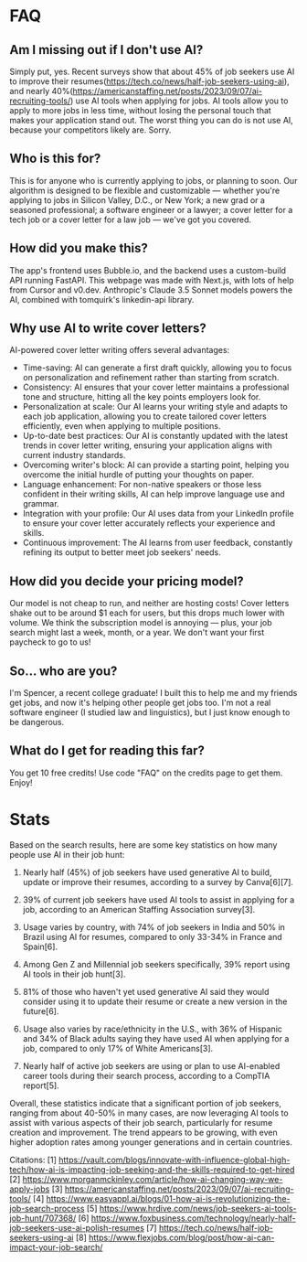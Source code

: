 # FAQ

## Am I missing out if I don't use AI? 
Simply put, yes.  Recent surveys show that about 45% of job seekers use AI to improve their resumes(https://tech.co/news/half-job-seekers-using-ai), and nearly 40%(https://americanstaffing.net/posts/2023/09/07/ai-recruiting-tools/) use AI tools when applying for jobs. AI tools allow you to apply to more jobs in less time, without losing the personal touch that makes your application stand out. The worst thing you can do is not use AI, because your competitors likely are. Sorry. 

## Who is this for? 
This is for anyone who is currently applying to jobs, or planning to soon. Our algorithm is designed to be flexible and customizable — whether you're applying to jobs in Silicon Valley, D.C., or New York; a new grad or a seasoned professional; a software engineer or a lawyer; a cover letter for a tech job or a cover letter for a law job — we've got you covered. 

## How did you make this? 
The app's frontend uses Bubble.io, and the backend uses a custom-build API running FastAPI. This webpage was made with Next.js, with lots of help from Cursor and v0.dev. Anthropic's Claude 3.5 Sonnet models powers the AI, combined with tomquirk's linkedin-api library. 

## Why use AI to write cover letters? 
AI-powered cover letter writing offers several advantages:
- Time-saving: AI can generate a first draft quickly, allowing you to focus on personalization and refinement rather than starting from scratch.
- Consistency: AI ensures that your cover letter maintains a professional tone and structure, hitting all the key points employers look for.
- Personalization at scale: Our AI learns your writing style and adapts to each job application, allowing you to create tailored cover letters efficiently, even when applying to multiple positions.
- Up-to-date best practices: Our AI is constantly updated with the latest trends in cover letter writing, ensuring your application aligns with current industry standards.
- Overcoming writer's block: AI can provide a starting point, helping you overcome the initial hurdle of putting your thoughts on paper.
- Language enhancement: For non-native speakers or those less confident in their writing skills, AI can help improve language use and grammar.
- Integration with your profile: Our AI uses data from your LinkedIn profile to ensure your cover letter accurately reflects your experience and skills.
- Continuous improvement: The AI learns from user feedback, constantly refining its output to better meet job seekers' needs.

## How did you decide your pricing model? 
Our model is not cheap to run, and neither are hosting costs! Cover letters shake out to be around $1 each for users, but this drops much lower with volume. We think the subscription model is annoying — plus, your job search might last a week, month, or a year. We don't want your first paycheck to go to us! 

## So... who are you? 
I'm Spencer, a recent college graduate! I built this to help me and my friends get jobs, and now it's helping other people get jobs too. I'm not a real software engineer (I studied law and linguistics), but I just know enough to be dangerous.

## What do I get for reading this far? 
You get 10 free credits! Use code "FAQ" on the credits page to get them. Enjoy!

# Stats

Based on the search results, here are some key statistics on how many people use AI in their job hunt:

1. Nearly half (45%) of job seekers have used generative AI to build, update or improve their resumes, according to a survey by Canva[6][7].

2. 39% of current job seekers have used AI tools to assist in applying for a job, according to an American Staffing Association survey[3].

3. Usage varies by country, with 74% of job seekers in India and 50% in Brazil using AI for resumes, compared to only 33-34% in France and Spain[6].

4. Among Gen Z and Millennial job seekers specifically, 39% report using AI tools in their job hunt[3].

5. 81% of those who haven't yet used generative AI said they would consider using it to update their resume or create a new version in the future[6].

6. Usage also varies by race/ethnicity in the U.S., with 36% of Hispanic and 34% of Black adults saying they have used AI when applying for a job, compared to only 17% of White Americans[3].

7. Nearly half of active job seekers are using or plan to use AI-enabled career tools during their search process, according to a CompTIA report[5].

Overall, these statistics indicate that a significant portion of job seekers, ranging from about 40-50% in many cases, are now leveraging AI tools to assist with various aspects of their job search, particularly for resume creation and improvement. The trend appears to be growing, with even higher adoption rates among younger generations and in certain countries.

Citations:
[1] https://vault.com/blogs/innovate-with-influence-global-high-tech/how-ai-is-impacting-job-seeking-and-the-skills-required-to-get-hired
[2] https://www.morganmckinley.com/article/how-ai-changing-way-we-apply-jobs
[3] https://americanstaffing.net/posts/2023/09/07/ai-recruiting-tools/
[4] https://www.easyappl.ai/blogs/01-how-ai-is-revolutionizing-the-job-search-process
[5] https://www.hrdive.com/news/job-seekers-ai-tools-job-hunt/707368/
[6] https://www.foxbusiness.com/technology/nearly-half-job-seekers-use-ai-polish-resumes
[7] https://tech.co/news/half-job-seekers-using-ai
[8] https://www.flexjobs.com/blog/post/how-ai-can-impact-your-job-search/